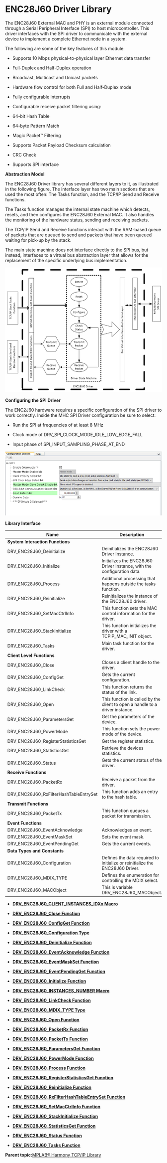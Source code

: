 # ENC28J60 Driver Library

The ENC28J60 External MAC and PHY is an external module connected through a Serial Peripheral Interface \(SPI\) to host microcontroller. This driver interfaces with the SPI driver to communicate with the external device to implement a complete Ethernet node in a system.

The following are some of the key features of this module:

-   Supports 10 Mbps physical-to-physical layer Ethernet data transfer

-   Full-Duplex and Half-Duplex operation

-   Broadcast, Multicast and Unicast packets

-   Hardware flow control for both Full and Half-Duplex mode

-   Fully configurable interrupts

-   Configurable receive packet filtering using:

-   64-bit Hash Table

-   64-byte Pattern Match

-   Magic Packet™ Filtering

-   Supports Packet Payload Checksum calculation

-   CRC Check

-   Supports SPI interface


**Abstraction Model**

The ENC28J60 Driver library has several different layers to it, as illustrated in the following figure. The interface layer has two main sections that are used the most often: The Tasks function, and the TCP/IP Send and Receive functions.

The Tasks function manages the internal state machine which detects, resets, and then configures the ENC28J60 External MAC. It also handles the monitoring of the hardware status, sending and receiving packets.

The TCP/IP Send and Receive functions interact with the RAM-based queue of packets that are queued to send and packets that have been queued waiting for pick-up by the stack.

The main state machine does not interface directly to the SPI bus, but instead, interfaces to a virtual bus abstraction layer that allows for the replacement of the specific underlying bus implementation.

![DRV ENC28J60 Abstraction Model](GUID-A6D42796-5F2E-47DF-A419-4EFFBA11C668-low.png)

**Configuring the SPI Driver**

The ENC2J60 hardware requires a specific configuration of the SPI driver to work correctly. Inside the MHC SPI Driver configuration be sure to select:

-   Run the SPI at frequencies of at least 8 MHz

-   Clock mode of DRV\_SPI\_CLOCK\_MODE\_IDLE\_LOW\_EDGE\_FALL

-   Input phase of SPI\_INPUT\_SAMPLING\_PHASE\_AT\_END


![SPI Configuration](GUID-77C3662B-E43A-439E-B8F5-FD9F6A639C13-low.png)

**Library Interface**

|Name|Description|
|----|-----------|
|**System Interaction Functions**||
|DRV\_ENC28J60\_Deinitialize|Deinitializes the ENC28J60 Driver Instance.|
|DRV\_ENC28J60\_Initialize|Initializes the ENC28J60 Driver Instance, with the configuration data.|
|DRV\_ENC28J60\_Process|Additional processing that happens outside the tasks function.|
|DRV\_ENC28J60\_Reinitialize|Reinitializes the instance of the ENC28J60 driver.|
|DRV\_ENC28J60\_SetMacCtrlInfo|This function sets the MAC control information for the driver.|
|DRV\_ENC28J60\_StackInitialize|This function initializes the driver with a TCPIP\_MAC\_INIT object.|
|DRV\_ENC28J60\_Tasks|Main task function for the driver.|
|**Client Level Functions**||
|DRV\_ENC28J60\_Close|Closes a client handle to the driver.|
|DRV\_ENC28J60\_ConfigGet|Gets the current configuration.|
|DRV\_ENC28J60\_LinkCheck|This function returns the status of the link.|
|DRV\_ENC28J60\_Open|This function is called by the client to open a handle to a driver instance.|
|DRV\_ENC28J60\_ParametersGet|Get the parameters of the device.|
|DRV\_ENC28J60\_PowerMode|This function sets the power mode of the device.|
|DRV\_ENC28J60\_RegisterStatisticsGet|Get the register statistics.|
|DRV\_ENC28J60\_StatisticsGet|Retrieve the devices statistics.|
|DRV\_ENC28J60\_Status|Gets the current status of the driver.|
|**Receive Functions**||
|DRV\_ENC28J60\_PacketRx|Receive a packet from the driver.|
|DRV\_ENC28J60\_RxFilterHashTableEntrySet|This function adds an entry to the hash table.|
|**Transmit Functions**||
|DRV\_ENC28J60\_PacketTx|This function queues a packet for transmission.|
|**Event Functions**||
|DRV\_ENC28J60\_EventAcknowledge|Acknowledges an event.|
|DRV\_ENC28J60\_EventMaskSet|Sets the event mask.|
|DRV\_ENC28J60\_EventPendingGet|Gets the current events.|
|**Data Types and Constants**||
|DRV\_ENC28J60\_Configuration|Defines the data required to initialize or reinitialize the ENC28J60 Driver.|
|DRV\_ENC28J60\_MDIX\_TYPE|Defines the enumeration for controlling the MDIX select.|
|DRV\_ENC28J60\_MACObject|This is variable DRV\_ENC28J60\_MACObject.|

-   **[DRV\_ENC28J60\_CLIENT\_INSTANCES\_IDXx Macro](GUID-A7C34B62-ABEF-45C5-B779-AF2D81683D07.md)**  

-   **[DRV\_ENC28J60\_Close Function](GUID-0294C9E1-7127-4AF0-8CCD-631E29E3C785.md)**  

-   **[DRV\_ENC28J60\_ConfigGet Function](GUID-581E77E1-07AF-47FA-A0EA-F48F1C4BF0F9.md)**  

-   **[DRV\_ENC28J60\_Configuration Type](GUID-37CA74FB-74AF-4615-B089-1902901AAD3D.md)**  

-   **[DRV\_ENC28J60\_Deinitialize Function](GUID-8F880B26-124F-4B37-B4E0-912585C0C33C.md)**  

-   **[DRV\_ENC28J60\_EventAcknowledge Function](GUID-AEA4FBB5-4047-4C09-BA5E-3A8632309804.md)**  

-   **[DRV\_ENC28J60\_EventMaskSet Function](GUID-94FCFD40-F5DF-44E5-875F-FD3015C5F609.md)**  

-   **[DRV\_ENC28J60\_EventPendingGet Function](GUID-31666506-BADF-4480-824E-431D62A5E22D.md)**  

-   **[DRV\_ENC28J60\_Initialize Function](GUID-CDAC01F6-8490-46B6-8A2D-678A1F3501AA.md)**  

-   **[DRV\_ENC28J60\_INSTANCES\_NUMBER Macro](GUID-1CBBD46A-55BE-423A-A8DC-153D7CD6830F.md)**  

-   **[DRV\_ENC28J60\_LinkCheck Function](GUID-25796438-FB77-4094-AAA4-E161F18FEBB9.md)**  

-   **[DRV\_ENC28J60\_MDIX\_TYPE Type](GUID-A019EA72-1DD0-4DFA-AB2A-71ABCD141E79.md)**  

-   **[DRV\_ENC28J60\_Open Function](GUID-4F1D1122-A9F8-4114-8BA2-343CFA6F052B.md)**  

-   **[DRV\_ENC28J60\_PacketRx Function](GUID-5B9423B4-4EAD-4ADC-A3DD-55535E32827F.md)**  

-   **[DRV\_ENC28J60\_PacketTx Function](GUID-42116EA0-41D4-48B6-B238-1AC394278CA9.md)**  

-   **[DRV\_ENC28J60\_ParametersGet Function](GUID-5CDF43DB-95CE-4DF7-986C-FA2634621B35.md)**  

-   **[DRV\_ENC28J60\_PowerMode Function](GUID-4A533CD6-F51B-40FF-B246-4C311EF2D4E4.md)**  

-   **[DRV\_ENC28J60\_Process Function](GUID-3E4E680B-B263-4F0A-B68B-578D2A1EC74C.md)**  

-   **[DRV\_ENC28J60\_RegisterStatisticsGet Function](GUID-3DCBDC86-05C6-47C7-B751-ADCC6A61A4BF.md)**  

-   **[DRV\_ENC28J60\_Reinitialize Function](GUID-1D3B4DCB-0432-4236-B2AC-C0505B174FFF.md)**  

-   **[DRV\_ENC28J60\_RxFilterHashTableEntrySet Function](GUID-54143239-B038-4652-A42A-8726BC64E3D8.md)**  

-   **[DRV\_ENC28J60\_SetMacCtrlInfo Function](GUID-253C4517-9A41-42CB-BE66-F8885F6FE3E8.md)**  

-   **[DRV\_ENC28J60\_StackInitialize Function](GUID-3F7A7AD0-BF6D-4D89-8EA3-CD8F046E3DF1.md)**  

-   **[DRV\_ENC28J60\_StatisticsGet Function](GUID-3E71CAB9-E090-497F-8688-5EB3A9925A14.md)**  

-   **[DRV\_ENC28J60\_Status Function](GUID-48D3AA1B-433F-4BE0-8DCA-38ADDF677E3B.md)**  

-   **[DRV\_ENC28J60\_Tasks Function](GUID-025D2A2B-D021-435E-B34E-55689F75B189.md)**  


**Parent topic:**[MPLAB® Harmony TCP/IP Library](GUID-01A0A1D8-EC9B-4EFF-B8E4-D154B555FEF2.md)

